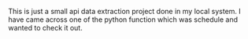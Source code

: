 This is just a small api data extraction project done in my local system. I have came across one of the python function which was schedule and wanted to check it out.
